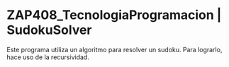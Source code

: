 # ZAP408_TecnologiaProgramacion | SudokuSolver

Este programa utiliza un algoritmo para resolver un sudoku. Para lograrlo, hace uso de la recursividad.
